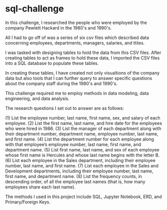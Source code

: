 # sql-challenge

In this challenge, I researched the people who were employed by the company Pewlett Hackard in the 1980's and 1990's. 

All I had to go off of was a series of six csv files which described data concerning employees, departments, managers, salaries, and ttiles. 

I was tasked with designing tables to hold the data from this CSV files. After creating tables to act as frames to hold these data, I imported the CSV files into a SQL database to populate these tables. 

In creating these tables, I have created not only visualtions of the company data but also tools that I can further query to answer specific questions about the company staff during the 1980's and 1990's.

This challenge required me to employ methods in data modeling, data engineering, and data analysis. 

The research questions I set out to answer are as follows:

(1) List the employee number, last name, first name, sex, and salary of each employee.
(2) List the first name, last name, and hire date for the employees who were hired in 1986.
(3) List the manager of each department along with their department number, department name, employee number, last name, and first name.
(4) List the department number for each employee along with that employee’s employee number, last name, first name, and department name.
(5) List first name, last name, and sex of each employee whose first name is Hercules and whose last name begins with the letter B.
(6) List each employee in the Sales department, including their employee number, last name, and first name.
(7) List each employee in the Sales and Development departments, including their employee number, last name, first name, and department name.
(8) List the frequency counts, in descending order, of all the employee last names (that is, how many employees share each last name).

The methods I used in this project include SQL, Jupyter Notebook, ERD, and Primary/Foreign Keys. 
